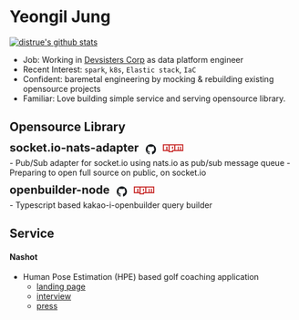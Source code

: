 # Yeongil Jung

[![distrue's github stats](https://github-readme-stats.vercel.app/api?username=distrue&show_icons=true&theme=dracula)](https://github.com/distrue)

- Job: Working in [Devsisters Corp](https://www.devsisters.com/en/) as data platform engineer
- Recent Interest: `spark`, `k8s`, `Elastic stack`, `IaC`
- Confident: baremetal engineering by mocking & rebuilding existing opensource projects
- Familiar: Love building simple service and serving opensource library.

## Opensource Library

<div style="display: flex; flex-direction: row; gap: 12px; margin-top: 16px;">
  <b style="font-size: 20px; position: relative; top: -6px;">socket.io-nats-adapter</b>
  <a href="https://github.com/distrue/socket.io-nats-adapter">
    <img src="github.png" width="18" />
  </a>
  <a href="https://www.npmjs.com/package/socket.io-nats-adapter">
    <img src="npm.png" width="36" />
  </a>
</div>
- Pub/Sub adapter for socket.io using nats.io as pub/sub message queue
- Preparing to open full source on public, on socket.io

<div style="display: flex; flex-direction: row; gap: 12px; margin-top: 16px;">
  <b style="font-size: 20px; position: relative; top: -6px;">openbuilder-node</b>
  <a href="https://github.com/distrue/openbuilder-node">
    <img src="github.png" width="18" />
  </a>
  <a href="https://www.npmjs.com/package/openbuilder-node">
    <img src="npm.png" width="36" />
  </a>
</div>
- Typescript based kakao-i-openbuilder query builder

## Service

#### Nashot
- Human Pose Estimation (HPE) based golf coaching application 
  - [landing page](https://web.nashot.io/home.html)
  - [interview](https://blog.naver.com/sw_maestro/222120877101)
  - [press](http://www.dt.co.kr/contents.html?article_no=2021061002109931650005&ref=naver)

